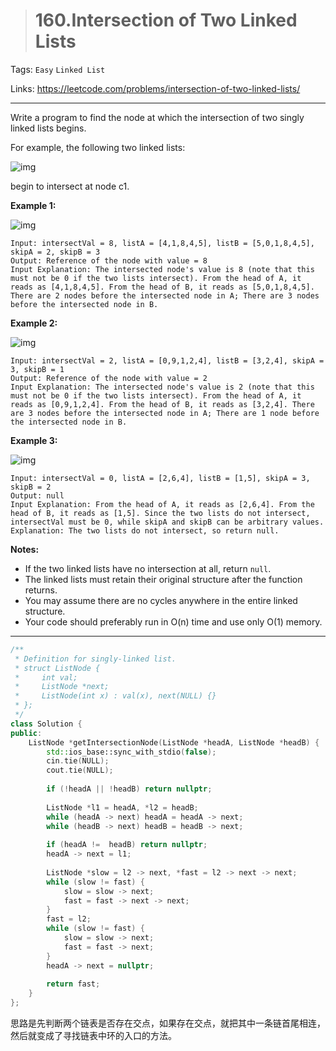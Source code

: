 > # 160.Intersection of Two Linked Lists

Tags: `Easy`  `Linked List`

Links: <https://leetcode.com/problems/intersection-of-two-linked-lists/>

----

Write a program to find the node at which the intersection of two singly linked lists begins.

For example, the following two linked lists:

![img](https://assets.leetcode.com/uploads/2018/12/13/160_statement.png)

begin to intersect at node c1.

 

**Example 1:**

![img](https://assets.leetcode.com/uploads/2018/12/13/160_example_1.png)

```
Input: intersectVal = 8, listA = [4,1,8,4,5], listB = [5,0,1,8,4,5], skipA = 2, skipB = 3
Output: Reference of the node with value = 8
Input Explanation: The intersected node's value is 8 (note that this must not be 0 if the two lists intersect). From the head of A, it reads as [4,1,8,4,5]. From the head of B, it reads as [5,0,1,8,4,5]. There are 2 nodes before the intersected node in A; There are 3 nodes before the intersected node in B.
```

 

**Example 2:**

![img](https://assets.leetcode.com/uploads/2018/12/13/160_example_2.png)

```
Input: intersectVal = 2, listA = [0,9,1,2,4], listB = [3,2,4], skipA = 3, skipB = 1
Output: Reference of the node with value = 2
Input Explanation: The intersected node's value is 2 (note that this must not be 0 if the two lists intersect). From the head of A, it reads as [0,9,1,2,4]. From the head of B, it reads as [3,2,4]. There are 3 nodes before the intersected node in A; There are 1 node before the intersected node in B.
```

 

**Example 3:**

![img](https://assets.leetcode.com/uploads/2018/12/13/160_example_3.png)

```
Input: intersectVal = 0, listA = [2,6,4], listB = [1,5], skipA = 3, skipB = 2
Output: null
Input Explanation: From the head of A, it reads as [2,6,4]. From the head of B, it reads as [1,5]. Since the two lists do not intersect, intersectVal must be 0, while skipA and skipB can be arbitrary values.
Explanation: The two lists do not intersect, so return null.
```

 

**Notes:**

- If the two linked lists have no intersection at all, return `null`.
- The linked lists must retain their original structure after the function returns.
- You may assume there are no cycles anywhere in the entire linked structure.
- Your code should preferably run in O(n) time and use only O(1) memory.

-----

```c++
/**
 * Definition for singly-linked list.
 * struct ListNode {
 *     int val;
 *     ListNode *next;
 *     ListNode(int x) : val(x), next(NULL) {}
 * };
 */
class Solution {
public:
    ListNode *getIntersectionNode(ListNode *headA, ListNode *headB) {
        std::ios_base::sync_with_stdio(false);
		cin.tie(NULL);
		cout.tie(NULL);
        
        if (!headA || !headB) return nullptr;
        
        ListNode *l1 = headA, *l2 = headB;
        while (headA -> next) headA = headA -> next;
        while (headB -> next) headB = headB -> next;
        
        if (headA !=  headB) return nullptr;
        headA -> next = l1;
        
        ListNode *slow = l2 -> next, *fast = l2 -> next -> next;
        while (slow != fast) {
            slow = slow -> next;
            fast = fast -> next -> next;
        }
        fast = l2;
        while (slow != fast) {
            slow = slow -> next;
            fast = fast -> next;
        }
        headA -> next = nullptr;
        
        return fast;
    }
};
```

思路是先判断两个链表是否存在交点，如果存在交点，就把其中一条链首尾相连，然后就变成了寻找链表中环的入口的方法。